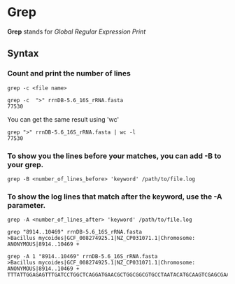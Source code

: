 # Grep

__Grep__ stands for _Global Regular Expression Print_


## Syntax

### Count and print the number of lines
`grep -c <file name>`
```
grep -c  ">" rrnDB-5.6_16S_rRNA.fasta
77530
```

You can get the same result using 'wc'
```
grep ">" rrnDB-5.6_16S_rRNA.fasta | wc -l
77530
```

### To show you the lines before your matches, you can add -B to your grep.
```
grep -B <number_of_lines_before> 'keyword' /path/to/file.log
```

### To show the log lines that match after the keyword, use the -A parameter.
```
grep -A <number_of_lines_after> 'keyword' /path/to/file.log
```
```
grep "8914..10469" rrnDB-5.6_16S_rRNA.fasta
>Bacillus mycoides|GCF_008274925.1|NZ_CP031071.1|Chromosome: ANONYMOUS|8914..10469 +

grep -A 1 "8914..10469" rrnDB-5.6_16S_rRNA.fasta
>Bacillus mycoides|GCF_008274925.1|NZ_CP031071.1|Chromosome: ANONYMOUS|8914..10469 +
TTTATTGGAGAGTTTGATCCTGGCTCAGGATGAACGCTGGCGGCGTGCCTAATACATGCAAGTCGAGCGAATGGATTAA
```
```
